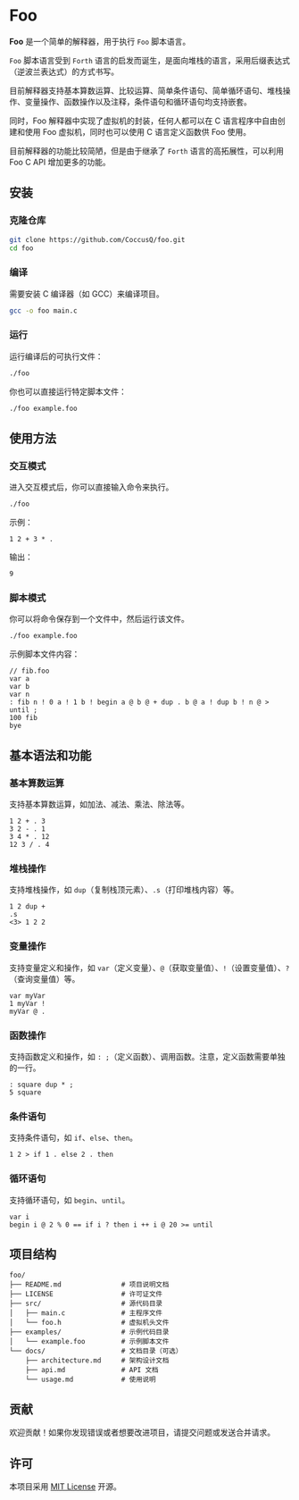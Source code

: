# Foo

**Foo** 是一个简单的解释器，用于执行 `Foo` 脚本语言。

`Foo` 脚本语言受到 `Forth` 语言的启发而诞生，是面向堆栈的语言，采用后缀表达式（逆波兰表达式）的方式书写。

目前解释器支持基本算数运算、比较运算、简单条件语句、简单循环语句、堆栈操作、变量操作、函数操作以及注释，条件语句和循环语句均支持嵌套。

同时，Foo 解释器中实现了虚拟机的封装，任何人都可以在 C 语言程序中自由创建和使用 Foo 虚拟机，同时也可以使用 C 语言定义函数供 Foo 使用。

目前解释器的功能比较简陋，但是由于继承了 `Forth` 语言的高拓展性，可以利用 Foo C API 增加更多的功能。

## 安装

### 克隆仓库

```bash
git clone https://github.com/CoccusQ/foo.git
cd foo
```

### 编译

需要安装 C 编译器（如 GCC）来编译项目。

```bash
gcc -o foo main.c
```

### 运行

运行编译后的可执行文件：

```bash
./foo
```

你也可以直接运行特定脚本文件：

```bash
./foo example.foo
```

## 使用方法

### 交互模式

进入交互模式后，你可以直接输入命令来执行。

```bash
./foo
```

示例：

```
1 2 + 3 * .
```

输出：

```
9
```

### 脚本模式

你可以将命令保存到一个文件中，然后运行该文件。

```bash
./foo example.foo
```

示例脚本文件内容：

```
// fib.foo
var a
var b
var n
: fib n ! 0 a ! 1 b ! begin a @ b @ + dup . b @ a ! dup b ! n @ > until ;
100 fib
bye
```

## 基本语法和功能

### 基本算数运算

支持基本算数运算，如加法、减法、乘法、除法等。

```
1 2 + . 3
3 2 - . 1
3 4 * . 12
12 3 / . 4
```

### 堆栈操作

支持堆栈操作，如 `dup`（复制栈顶元素）、`.s`（打印堆栈内容）等。

```
1 2 dup + 
.s 
<3> 1 2 2
```

### 变量操作

支持变量定义和操作，如 `var`（定义变量）、`@`（获取变量值）、`!`（设置变量值）、`?`（查询变量值）等。

```
var myVar
1 myVar !
myVar @ .
```

### 函数操作

支持函数定义和操作，如 `: ;`（定义函数）、调用函数。注意，定义函数需要单独的一行。

```
: square dup * ;
5 square
```

### 条件语句

支持条件语句，如 `if`、`else`、`then`。

```
1 2 > if 1 . else 2 . then
```

### 循环语句

支持循环语句，如 `begin`、`until`。

```
var i
begin i @ 2 % 0 == if i ? then i ++ i @ 20 >= until
```

## 项目结构

```
foo/
├── README.md               # 项目说明文档
├── LICENSE                 # 许可证文件
├── src/                    # 源代码目录
│   ├── main.c              # 主程序文件
│   └── foo.h               # 虚拟机头文件
├── examples/               # 示例代码目录
│   └── example.foo         # 示例脚本文件
└── docs/                   # 文档目录（可选）
    ├── architecture.md     # 架构设计文档
    ├── api.md              # API 文档
    └── usage.md            # 使用说明
```

## 贡献

欢迎贡献！如果你发现错误或者想要改进项目，请提交问题或发送合并请求。

## 许可

本项目采用 [MIT License](LICENSE) 开源。
